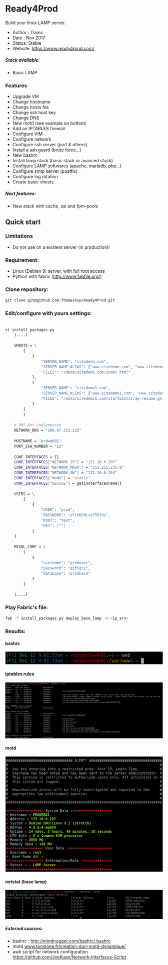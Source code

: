 # Ready4Prod

Build your linux LAMP server.

* Author : Tlams
* Date : Nov 2017
* Status: Stable
* Website: https://www.ready4prod.com/


##### Stack available:
* Basic LAMP

### Features
* Upgrade VM
* Change hostname
* Change hosts file
* Change ssh host key
* Change DNS
* New motd (see example on bottom)
* Add an IPTABLES firewall
* Configure VIM
* Configure network
* Configure ssh server (port & others)
* Install a ssh guard (brute force...)
* New bashrc
* Install lamp stack (basic stack or avanced stack)
* Configure LAMP softwares (apache, mariadb, php...)
* Configure smtp server (postfix)
* Configure log rotation
* Create basic vhosts

##### Next features:
* New stack with cache, ssl and fpm-pools

## Quick start

### Limitations
* Do not use on a existent server (in production)!

### Requirement:
* Linux (Debian 9) server, with full root access
* Python with fabric (http://www.fabfile.org/)


### Clone repository:
``` bash
git clone git@github.com:ThomasGsp/Ready4Prod.git
```

### Edit/configure with yours settings:
``` bash

vi install_packages.py
    (....)

    VHOSTS = \
        [
            {
                "SERVER_NAME": "sitedemo.com",
                "SERVER_NAME_ALIAS": ["www.sitedemo.com", "www.sitedemo.fr"],
                "FILES": "/data/sitedemo.com/index.html"
            },
            {
                "SERVER_NAME": "sitedemo1.com",
                "SERVER_NAME_ALIAS": ["www.sitedemo1.com", "www.sitedemo1.fr"],
                "FILES": "/data/sitedemo1.com/startbootstrap-resume-gh-pages.zip"
            }
        ]
        ]

    # DNS Not implemented
    NETWORK_DNS = "208.67.222.222"

    HOSTNAME = "prdweb01"
    PORT_SSH_NUMBER = "22"

    CONF_INTERFACES = {}
    CONF_INTERFACES["NETWORK_IP"] = "172.16.0.207"
    CONF_INTERFACES["NETWORK_MASK"] = "255.255.255.0"
    CONF_INTERFACES["NETWORK_GW"] = "172.16.0.254"
    CONF_INTERFACES["mode"] = "static"
    CONF_INTERFACES["DEVISE"] = getinsterfacesname()

    USERS = \
        [
            {
                "USER": "prod",
                "PASSWORD": "afinDLMLzef55fds",
                "ROOT": "test",
                "KEY": [""]
            }
    ]

    MYSQL_CONF = \
        [
            {
                "username": "produser",
                "password": "qzf5gr2",
                "database": "prodbase"
            }
        ]

    (....)

```

### Play Fabric's file:
``` bash
fab -f install_packages.py deploy_base_lamp -H <ip_srv>
```



### Results:
#### bashrc 
![bashrc](./img/lamp_base_bashrc.png)
#### iptables rules 
![iptables](./img/lamp_base_iptables.png)
#### motd
![motd](./img/lamp_base_motd.png)
#### netstat (base lamp)
![netstat](./img/lamp_base_netstat.png)




##### External sources:
* bashrc : http://mindnugget.com/bashrc/.bashrc
* motd www.tomzone.fr/creation-dun-motd-dynamique/
* awk script for network configuration https://github.com/JoeKuan/Network-Interfaces-Script
